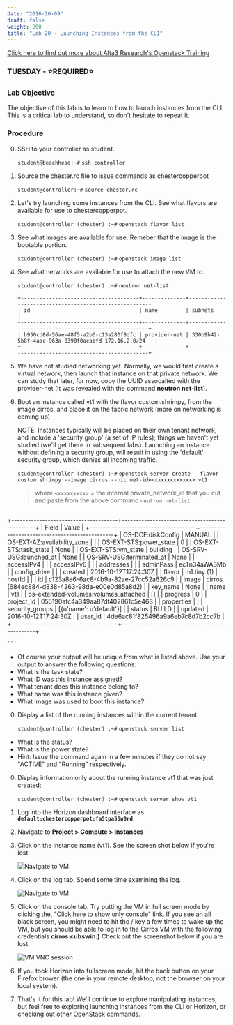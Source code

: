 ```yaml
---
date: "2016-10-09"
draft: false
weight: 200
title: "Lab 20 - Launching Instances from the CLI"
---
```

[Click here to find out more about Alta3 Research's Openstack Training](https://alta3.com/courses/openstack)

### TUESDAY - &#x2B50;REQUIRED&#x2B50;

### Lab Objective

The objective of this lab is to learn to how to launch instances from the CLI. This is a critical lab to understand, so don't hesitate to repeat it.

### Procedure

0. SSH to your controller as student.

    `student@beachhead:~#` `ssh controller`

0. Source the chester.rc file to issue commands as chestercopperpot

    `student@controller:~#` `source chester.rc`

0. Let's try launching some instances from the CLI. See what flavors are available for use to chestercopperpot.

    `student@controller (chester) :~#` `openstack flavor list`
    
0. See what images are available for use. Remeber that the image is the bootable portion. 

    `student@controller (chester) :~#` `openstack image list`
    
0. See what networks are available for use to attach the new VM to.

    `student@controller (chester) :~#` `neutron net-list`

    ```
    +--------------------------------------+--------------+------------------------------------------------------+
    | id                                   | name         | subnets                                              |
    +--------------------------------------+--------------+------------------------------------------------------+
    | b950cd8d-56ae-48f5-a2b6-c13a280f8dfc | provider-net | 330b9b42-5b8f-4aac-963a-0390f0acabfd 172.16.2.0/24   |
    +--------------------------------------+--------------+------------------------------------------------------+
    ```
    
0. We have not studied networking yet. Normally, we would first create a virtual network, then launch that instance on that private network. We can study that later, for now, copy the UUID assocaited with the provider-net (it was revealed with the command **neutron net-list**).
 
0. Boot an instance called vt1 with the flavor custom.shrimpy, from the image cirros, and place it on the fabric network (more on networking is coming up)

	>
	NOTE: Instances typically will be placed on their own tenant network, and include a 'security group' (a set of IP rules); things we haven't yet studied (we'll get there in subsequent labs). Launching an instance without defining a security group, will result in using the 'default' security group, which denies all incoming traffic.

    `student@controller (chester) :~#` `openstack server create --flavor custom.shrimpy --image cirros --nic net-id=<xxxxxxxxxxxx> vt1`
 
    > where `<xxxxxxxxx>` = the internal private_network_id that you cut and paste from the above command `neutron net-list`
	
	```
+--------------------------------------+-----------------------------------------------+
| Field                                | Value                                         |
+--------------------------------------+-----------------------------------------------+
| OS-DCF:diskConfig                    | MANUAL                                        |
| OS-EXT-AZ:availability_zone          |                                               |
| OS-EXT-STS:power_state               | 0                                             |
| OS-EXT-STS:task_state                | None                                          |
| OS-EXT-STS:vm_state                  | building                                      |
| OS-SRV-USG:launched_at               | None                                          |
| OS-SRV-USG:terminated_at             | None                                          |
| accessIPv4                           |                                               |
| accessIPv6                           |                                               |
| addresses                            |                                               |
| adminPass                            | ecTn34aWA3Mb                                  |
| config_drive                         |                                               |
| created                              | 2016-10-12T17:24:30Z                          |
| flavor                               | m1.tiny (1)                                   |
| hostId                               |                                               |
| id                                   | c123a8e6-6ac8-4b9a-82ae-27cc52a626c9          |
| image                                | cirros (684ec884-d838-4263-98da-e00e0d85a8d2) |
| key_name                             | None                                          |
| name                                 | vt1                                           |
| os-extended-volumes:volumes_attached | []                                            |
| progress                             | 0                                             |
| project_id                           | 055190afc4a349aa87df402861c5e468              |
| properties                           |                                               |
| security_groups                      | [{u'name': u'default'}]                       |
| status                               | BUILD                                         |
| updated                              | 2016-10-12T17:24:30Z                          |
| user_id                              | 4de6ac81f825496a9a6eb7c8d7b2cc7b              |
+--------------------------------------+-----------------------------------------------+

    ```

 * Of course your output will be unique from what is listed above. Use your output to answer the following questions:
 * What is the task state?
 * What ID was this instance assigned?
 * What tenant does this instance belong to?
 * What name was this instance given?
 * What image was used to boot this instance? 
 
0. Display a list of the running instances within the current tenant

    `student@controller (chester) :~#` `openstack server list`
    
 * What is the status?
 * What is the power state?
 * Hint: Issue the command again in a few minutes if they do not say "ACTIVE" and "Running" respectively.

0. Display information only about the running instance vt1 that was just created:

    `student@controller (chester) :~#` `openstack server show vt1`

0. Log into the Horizon dashboard interface as **`default:chestercopperpot:fa5tpa55w0rd`**

0. Navigate to **Project > Compute > Instances**

0. Click on the instance name (vt1). See the screen shot below if you're lost.

	![Navigate to VM](https://alta3.com/labs/images/alta3_lab_horizon_click_vm.png)

0. Click on the log tab. Spend some time examining the log.

	![Navigate to VM](https://alta3.com/labs/images/alta3_lab_horizon_click_vm_log.png)

0. Click on the console tab. Try putting the VM in full screen mode by clicking the, "Click here to show only console" link. If you see an all black screen, you might need to hit the /<ENTER/> key a few times to wake up the VM, but you should be able to log in to the Cirros VM with the following credentials **cirros:cubswin:)** Check out the screenshot below if you are lost.

	![VM VNC session](https://alta3.com/labs/images/alta3_lab_horizon_vnc_remote_desktop.png)
	
0. If you took Horizon into fullscreen mode, hit the back button on your Firefox brower (the one in your remote desktop, not the browser on your local system).

0. That's it for this lab! We'll continue to explore manipulating instances, but feel free to exploring launching instances from the CLI or Horizon, or checking out other OpenStack commands.
